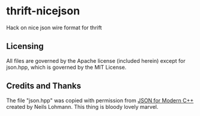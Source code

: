 # thrift-nicejson
Hack on nice json wire format for thrift

## Licensing

All files are governed by the Apache license (included herein) except
for json.hpp, which is governed by the MIT License.

## Credits and Thanks

The file "json.hpp" was copied with permission from
[JSON for Modern C++](https://github.com/nlohmann/json) created by
Neils Lohmann.  This thing is bloody lovely marvel.
